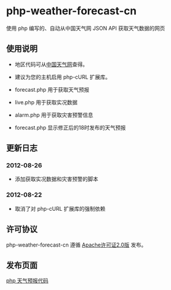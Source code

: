 php-weather-forecast-cn
=======================

使用 php 编写的、自动从中国天气网 JSON API 获取天气数据的网页

使用说明
--------
* 地区代码可从[中国天气网]查得。
* 建议为您的主机启用 php-cURL 扩展库。

* forecast.php 用于获取天气预报
* live.php 用于获取实况数据
* alarm.php 用于获取灾害预警信息

* forecast.php 显示修正后的18时发布的天气预报

更新日志
--------
### 2012-08-26
* 添加获取实况数据和灾害预警的脚本

### 2012-08-22
* 取消了对 php-cURL 扩展库的强制依赖

许可协议
--------
php-weather-forecast-cn 遵循 [Apache许可证2.0版] 发布。

发布页面
--------
[php 天气预报代码]

[中国天气网]: http://www.weather.com.cn/
[Apache许可证2.0版]: http://www.apache.org/licenses/LICENSE-2.0
[php 天气预报代码]: http://lyonna.me/2012/01/php-weather-forecast/

